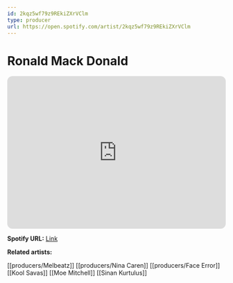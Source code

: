 ```yaml
---
id: 2kqz5wf79z9REkiZXrVClm
type: producer
url: https://open.spotify.com/artist/2kqz5wf79z9REkiZXrVClm
---
```

# Ronald Mack Donald

<iframe style="border-radius:12px" src="https://open.spotify.com/embed/artist/2kqz5wf79z9REkiZXrVClm" width="100%" height="352" frameBorder="0" allowfullscreen="" allow="autoplay; clipboard-write; encrypted-media; fullscreen; picture-in-picture" loading="lazy"></iframe>

**Spotify URL:** [Link](https://open.spotify.com/artist/2kqz5wf79z9REkiZXrVClm)

**Related artists:**

[[producers/Melbeatz]]
[[producers/Nina Caren]]
[[producers/Face Error]]
[[Kool Savas]]
[[Moe Mitchell]]
[[Sinan Kurtulus]]
